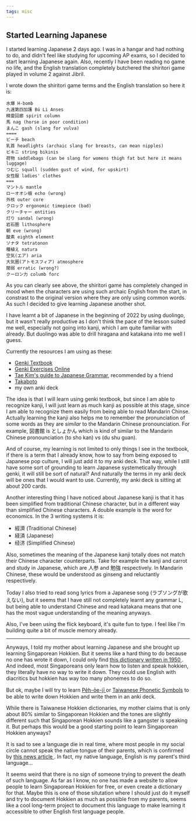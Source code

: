 ```yaml
---
tags: misc
---
```


## Started Learning Japanese

I started learning Japanese 2 days ago. I was in a hangar and had nothing to do, and didn't feel like studying for upcoming AP exams, so I decided to start learning Japanese again. Also, recently I have been reading no game no life, and the English translation completely butchered the shiritori game played in volume 2 against Jibril.

I wrote down the shiritori game terms and the English translation so here it is:

```
水爆 H-bomb
九遠第四加護 Bú Li Anses
精霊回廊 spirit column
馬 nag (horse in poor condition) 
まんこ gash (slang for vulva)
====
ビーチ beach
乳首 headlights (archaic slang for breasts, can mean nipples)
ビキニ string bikinis
荷物 saddlebags (can be slang for womens thigh fat but here it means luggage)
つむじ squall (sudden gust of wind, for upskirt)
女性服 ladies' clothes
===
マントル mantle
ローオオシ蛾 echo (wrong)
外核 outer core
クロック ergonomic timepiece (bad)
クリーチャー entities
灯り sandal (wrong)
岩石圏 lithosphere
朝 eve (wrong)
酸素 eighth element
ソナタ tetratonon 
種植え natura
空気(エア) aria
大気圏(アトモスフィア) atmosphere
闇弱 erratic (wrong?)
クーロン力 columb forc
```

As you can clearly see above, the shiritori game has completely changed in mood when the characters are using such archaic English from the start, in constrast to the original version where they are only using common words. As such I decided to give learning Japanese another shot.

I have learnt a bit of Japanese in the beginning of 2022 by using duolingo, but it wasn't really productive as I don't think the pace of the lesson suited me well, especially not going into kanji, which I am quite familiar with already. But duolingo was able to drill hiragana and katakana into me well I guess.

Currently the resources I am using as these:
- <a href="https://en.wikipedia.org/wiki/Genki:_An_Integrated_Course_in_Elementary_Japanese">Genki Textbook</a>
- <a href="https://sethclydesdale.github.io/genki-study-resources/lessons-3rd/"> Genki Exercises Online</a>
- <a href="https://guidetojapanese.org/learn/">Tae Kim's guide to Japanese Grammar</a>, recommended by a friend
- <a href="https://takoboto.jp/"> Takaboto </a>
- my own anki deck

The idea is that I will learn using genki textbook, but since I am able to recognize kanji, I will just learn as much kanji as possible at this stage, since I am able to recognize them easily from being able to read Mandarin Chinse. Actually learning the kanji also helps me to remember the pronunciation of some words as they are *similar* to the Mandarin Chinese pronounciation. For example, 図書館 is としょかん which is kind of similar to the Mandarin Chinese pronounciation (to sho kan) vs (du shu guan).

And of course, my learning is not limited to only things I see in the textbook, if there is a term that I already know, how to say from being exposed to Japanese pop culture, I will just add it to my anki deck. That way, while I still have some sort of grounding to learn Japanese systemetically through genki, it will still be sort of natural? And naturally the terms in my anki deck will be ones that I would want to use. Currently, my anki deck is sitting at about 200 cards.

Another interesting thing I have noticed about Japanese kanji is that it has been simplified from traditional Chinese character, but in a different way than simplified Chinese characters. A double example is the word for economics. In the 3 writing systems it is:

- 經濟 (Traditional Chinese)
- 経済 (Japanese)
- 经济 (Simplified Chinese)

Also, sometimes the meaning of the Japanese kanji totally does not match their Chinese character counterparts. Take for example the kanji and carrot and study in Japanese, which are 人参 and 勉強 respectively. In Mandarin Chinese, these would be understood as ginseng and reluctantly respectively.

Today I also tried to read song lyrics from a Japanese song (ラブソングが歌えない), but it seems that I have still not completely learnt any grammar L, but being able to understand Chinese and read katakana means that one has the most vague understanding of the meaning anyways.

Also, I've been using the flick keyboard, it's quite fun to type. I feel like I'm building quite a bit of muscle memory already.

<hr>

Anyways, I told my mother about learning Japanese and she brought up learning Singaporean Hokkien. But it seems like a hard thing to do because no one has wrote it down, I could only find <a href="https://blog.nus.edu.sg/linus/2020/03/25/a-practical-english-hokkien-dictionary/"> this dictionary written in 1950 </a>. And indeed, most Singaporeans only learn how to listen and speak hokkien, they literally have no way to write it down. They could use English with diacritics but hokkien has way too many phonemes to do so.

But ok, maybe I will try to learn <a href="https://en.wikipedia.org/wiki/Pe%CC%8Dh-%C5%8De-j%C4%AB"> Pe̍h-ōe-jī </a> or <a href="https://en.m.wikipedia.org/wiki/Taiwanese_Phonetic_Symbols">Taiwanese Phonetic Symbols</a> to be able to write down Hokkien and write them in an anki deck. 

While there is Taiwanese Hokkien dictionaries, my mother claims that is only about 80% similar to Singaporean Hokkien and the tones are slightly different such that Singaporean Hokkien sounds like a gangster is speaking it. But perhaps this would be a good starting point to learn Singaporean Hokkien anyways?

It is sad to see a language die in real time, where most people in my social circle cannot speak the native tongue of their parents, which is confirmed by <a href="https://www.channelnewsasia.com/singapore/chinese-dialects-teochew-hokkien-cantonese-singapore-infocus-3144121"> this news article </a>. In fact, my native language, English is my parent's third language...

It seems weird that there is no sign of someone trying to prevent the death of such language. As far as I know, no one has made a website to allow people to learn Singaporean Hokkien for free, or even create a dictionary for that. Maybe this is one of those situtation where I should just do it myself and try to document Hokkien as much as possible from my parents, seems like a cool long-term project to document this language to make learning it accessible to other English first language people.
